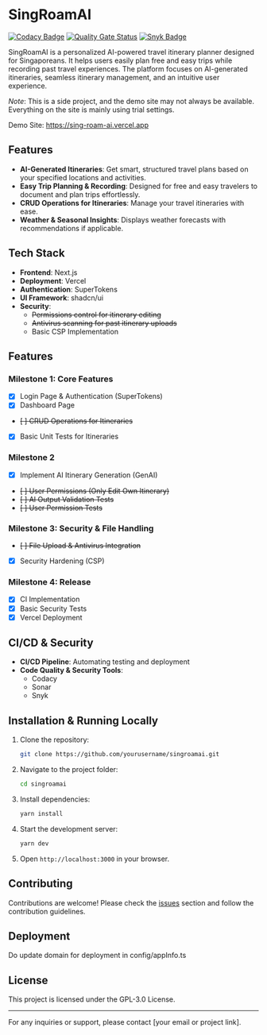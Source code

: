 # SingRoamAI

[![Codacy Badge](https://app.codacy.com/project/badge/Grade/4bd60097b63e4451a251141f8c1e7feb)](https://app.codacy.com/gh/souless94/SingRoamAI/dashboard?utm_source=gh&utm_medium=referral&utm_content=&utm_campaign=Badge_grade)
[![Quality Gate Status](https://sonarcloud.io/api/project_badges/measure?project=souless94_SingRoamAI&metric=alert_status)](https://sonarcloud.io/summary/new_code?id=souless94_SingRoamAI)
[![Snyk Badge](https://snyk.io/test/github/souless94/SingRoamAI/badge.svg)](https://snyk.io/test/github/souless94/SingRoamAI)

SingRoamAI is a personalized AI-powered travel itinerary planner designed for Singaporeans. It helps users easily plan free and easy trips while recording past travel experiences. The platform focuses on AI-generated itineraries, seamless itinerary management, and an intuitive user experience.

*Note*: This is a side project, and the demo site may not always be available. Everything on the site is mainly using trial settings.

Demo Site: https://sing-roam-ai.vercel.app


## Features
- **AI-Generated Itineraries**: Get smart, structured travel plans based on your specified locations and activities.
- **Easy Trip Planning & Recording**: Designed for free and easy travelers to document and plan trips effortlessly.
- **CRUD Operations for Itineraries**: Manage your travel itineraries with ease.
- **Weather & Seasonal Insights**: Displays weather forecasts with recommendations if applicable.


## Tech Stack
- **Frontend**: Next.js
- **Deployment**: Vercel
- **Authentication**: SuperTokens
- **UI Framework**: shadcn/ui
- **Security**:
  - ~~Permissions control for itinerary editing~~
  - ~~Antivirus scanning for past itinerary uploads~~
  - Basic CSP Implementation

## Features
### **Milestone 1: Core Features**
- [x] Login Page & Authentication (SuperTokens)
- [x] Dashboard Page
- ~~[ ] CRUD Operations for Itineraries~~
- [x] Basic Unit Tests for Itineraries

### **Milestone 2**
- [x] Implement AI Itinerary Generation (GenAI)
- ~~[ ] User Permissions (Only Edit Own Itinerary)~~
- ~~[ ] AI Output Validation Tests~~
- ~~[ ] User Permission Tests~~

### **Milestone 3: Security & File Handling**
- ~~[ ] File Upload & Antivirus Integration~~
- [x] Security Hardening (CSP)

### **Milestone 4: Release**
- [x] CI Implementation
- [x] Basic Security Tests
- [x] Vercel Deployment

## CI/CD & Security
- **CI/CD Pipeline**: Automating testing and deployment
- **Code Quality & Security Tools**:
  - Codacy
  - Sonar
  - Snyk

## Installation & Running Locally
1. Clone the repository:
   ```sh
   git clone https://github.com/yourusername/singroamai.git
   ```
2. Navigate to the project folder:
   ```sh
   cd singroamai
   ```
3. Install dependencies:
   ```sh
   yarn install
   ```
4. Start the development server:
   ```sh
   yarn dev
   ```
5. Open `http://localhost:3000` in your browser.

## Contributing
Contributions are welcome! Please check the [issues](https://github.com/yourusername/singroamai/issues) section and follow the contribution guidelines.

## Deployment
Do update domain for deployment in config/appInfo.ts

## License
This project is licensed under the GPL-3.0 License.

---
For any inquiries or support, please contact [your email or project link].

